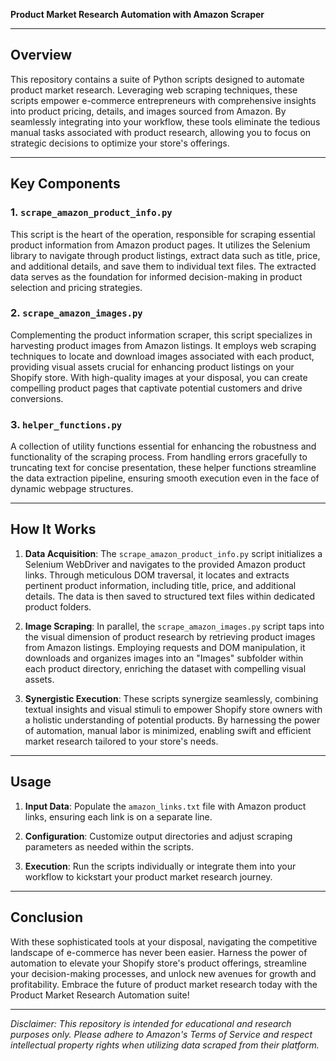 **Product Market Research Automation with Amazon Scraper**

---

## Overview

This repository contains a suite of Python scripts designed to automate product market research. Leveraging web scraping techniques, these scripts empower e-commerce entrepreneurs with comprehensive insights into product pricing, details, and images sourced from Amazon. By seamlessly integrating into your workflow, these tools eliminate the tedious manual tasks associated with product research, allowing you to focus on strategic decisions to optimize your store's offerings.

---

## Key Components

### 1. `scrape_amazon_product_info.py`

This script is the heart of the operation, responsible for scraping essential product information from Amazon product pages. It utilizes the Selenium library to navigate through product listings, extract data such as title, price, and additional details, and save them to individual text files. The extracted data serves as the foundation for informed decision-making in product selection and pricing strategies.

### 2. `scrape_amazon_images.py`

Complementing the product information scraper, this script specializes in harvesting product images from Amazon listings. It employs web scraping techniques to locate and download images associated with each product, providing visual assets crucial for enhancing product listings on your Shopify store. With high-quality images at your disposal, you can create compelling product pages that captivate potential customers and drive conversions.

### 3. `helper_functions.py`

A collection of utility functions essential for enhancing the robustness and functionality of the scraping process. From handling errors gracefully to truncating text for concise presentation, these helper functions streamline the data extraction pipeline, ensuring smooth execution even in the face of dynamic webpage structures.

---

## How It Works

1. **Data Acquisition**: The `scrape_amazon_product_info.py` script initializes a Selenium WebDriver and navigates to the provided Amazon product links. Through meticulous DOM traversal, it locates and extracts pertinent product information, including title, price, and additional details. The data is then saved to structured text files within dedicated product folders.

2. **Image Scraping**: In parallel, the `scrape_amazon_images.py` script taps into the visual dimension of product research by retrieving product images from Amazon listings. Employing requests and DOM manipulation, it downloads and organizes images into an "Images" subfolder within each product directory, enriching the dataset with compelling visual assets.

3. **Synergistic Execution**: These scripts synergize seamlessly, combining textual insights and visual stimuli to empower Shopify store owners with a holistic understanding of potential products. By harnessing the power of automation, manual labor is minimized, enabling swift and efficient market research tailored to your store's needs.

---

## Usage

1. **Input Data**: Populate the `amazon_links.txt` file with Amazon product links, ensuring each link is on a separate line.

2. **Configuration**: Customize output directories and adjust scraping parameters as needed within the scripts.

3. **Execution**: Run the scripts individually or integrate them into your workflow to kickstart your product market research journey.

---

## Conclusion

With these sophisticated tools at your disposal, navigating the competitive landscape of e-commerce has never been easier. Harness the power of automation to elevate your Shopify store's product offerings, streamline your decision-making processes, and unlock new avenues for growth and profitability. Embrace the future of product market research today with the Product Market Research Automation suite!

---

*Disclaimer: This repository is intended for educational and research purposes only. Please adhere to Amazon's Terms of Service and respect intellectual property rights when utilizing data scraped from their platform.*
